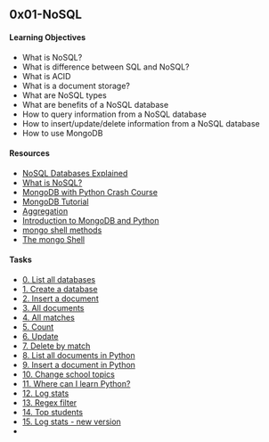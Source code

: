 ## 0x01-NoSQL

#### Learning Objectives
* What is NoSQL?
* What is difference between SQL and NoSQL?
* What is ACID
* What is a document storage?
* What are NoSQL types
* What are benefits of a NoSQL database
* How to query information from a NoSQL database
* How to insert/update/delete information from a NoSQL database
* How to use MongoDB

#### Resources
* [NoSQL Databases Explained](https://riak.com/resources/nosql-databases/)
* [What is NoSQL?](https://www.youtube.com/watch?v=qI_g07C_Q5I)
* [MongoDB with Python Crash Course](https://www.youtube.com/watch?v=JbXlYk0Ztqk)
* [MongoDB Tutorial](https://www.youtube.com/watch?v=-56x56UppqQ)
* [Aggregation](https://docs.mongodb.com/manual/aggregation/)
* [Introduction to MongoDB and Python](https://realpython.com/introduction-to-mongodb-and-python/)
* [mongo shell methods](https://docs.mongodb.com/manual/reference/method/)
* [The mongo Shell](https://docs.mongodb.com/manual/mongo/)

#### Tasks
* [0. List all databases](./0-list_databases)
* [1. Create a database](./1-use_or_create_database)
* [2. Insert a document](./2-insert)
* [3. All documents](./3-all)
* [4. All matches](./4-match)
* [5. Count](./5-count)
* [6. Update](./6-update)
* [7. Delete by match](./7-delete)
* [8. List all documents in Python](./8-all.py)
* [9. Insert a document in Python](./9-insert_school.py)
* [10. Change school topics](./10-update_topics.py)
* [11. Where can I learn Python?](./11-schools_by_topic.py)
* [12. Log stats](./12-log_stats.py)
* [13. Regex filter](./100-find)
* [14. Top students](./101-students.py)
* [15. Log stats - new version](./102-log_stats.py)
* 